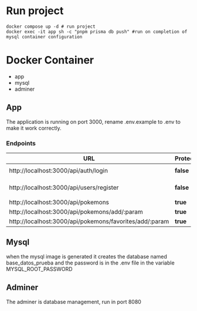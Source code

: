 # Run project
```
docker compose up -d # run project
docker exec -it app sh -c "pnpm prisma db push" #run on completion of mysql container configuration
```
# Docker Container
* app
* mysql
* adminer

## App

The application is running on port 3000, rename .env.example to .env to make it work correctly.

### Endpoints

| URL | Protected | Body  Or Param|
| --- | ----------- | --- |
| http://localhost:3000/api/auth/login | **false** | `{ "Email": "example@email.com", "Password": "123456" }`|
| http://localhost:3000/api/users/register | **false** | `{"Name":"John Doe","Email":"example@email.com" , "Password":"123456"} `|
| http://localhost:3000/api/pokemons | **true** |  |
| http://localhost:3000/api/pokemons/add/:param | **true** | `25` or `pikachu`  |
| http://localhost:3000/api/pokemons/favorites/add/:param | **true** | `25` or `pikachu` |

## Mysql
when the mysql image is generated it creates the database named base_datos_prueba and the password is in the .env file in the variable MYSQL_ROOT_PASSWORD
## Adminer

The adminer is database management, run in port 8080